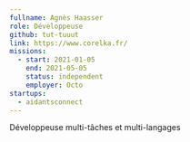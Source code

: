 ```yaml
---
fullname: Agnès Haasser
role: Développeuse
github: tut-tuuut
link: https://www.corelka.fr/
missions:
  - start: 2021-01-05
    end: 2021-05-05
    status: independent
    employer: Octo
startups:
  - aidantsconnect
---
```


Développeuse multi-tâches et multi-langages
